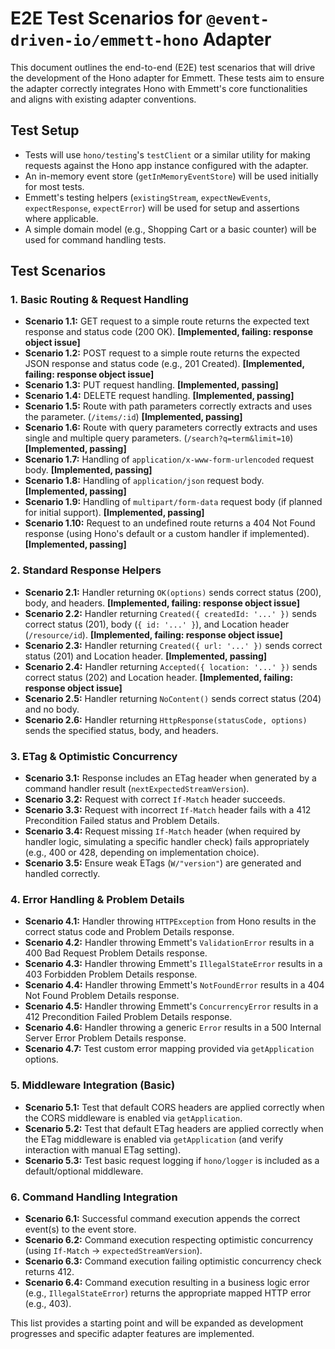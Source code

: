 # E2E Test Scenarios for `@event-driven-io/emmett-hono` Adapter

This document outlines the end-to-end (E2E) test scenarios that will drive the development of the Hono adapter for Emmett. These tests aim to ensure the adapter correctly integrates Hono with Emmett's core functionalities and aligns with existing adapter conventions.

## Test Setup

- Tests will use `hono/testing`'s `testClient` or a similar utility for making requests against the Hono app instance configured with the adapter.
- An in-memory event store (`getInMemoryEventStore`) will be used initially for most tests.
- Emmett's testing helpers (`existingStream`, `expectNewEvents`, `expectResponse`, `expectError`) will be used for setup and assertions where applicable.
- A simple domain model (e.g., Shopping Cart or a basic counter) will be used for command handling tests.

## Test Scenarios

### 1. Basic Routing & Request Handling

- **Scenario 1.1:** GET request to a simple route returns the expected text response and status code (200 OK). **[Implemented, failing: response object issue]**
- **Scenario 1.2:** POST request to a simple route returns the expected JSON response and status code (e.g., 201 Created). **[Implemented, failing: response object issue]**
- **Scenario 1.3:** PUT request handling. **[Implemented, passing]**
- **Scenario 1.4:** DELETE request handling. **[Implemented, passing]**
- **Scenario 1.5:** Route with path parameters correctly extracts and uses the parameter. (`/items/:id`) **[Implemented, passing]**
- **Scenario 1.6:** Route with query parameters correctly extracts and uses single and multiple query parameters. (`/search?q=term&limit=10`) **[Implemented, passing]**
- **Scenario 1.7:** Handling of `application/x-www-form-urlencoded` request body. **[Implemented, passing]**
- **Scenario 1.8:** Handling of `application/json` request body. **[Implemented, passing]**
- **Scenario 1.9:** Handling of `multipart/form-data` request body (if planned for initial support). **[Implemented, passing]**
- **Scenario 1.10:** Request to an undefined route returns a 404 Not Found response (using Hono's default or a custom handler if implemented). **[Implemented, passing]**

### 2. Standard Response Helpers

- **Scenario 2.1:** Handler returning `OK(options)` sends correct status (200), body, and headers. **[Implemented, failing: response object issue]**
- **Scenario 2.2:** Handler returning `Created({ createdId: '...' })` sends correct status (201), body (`{ id: '...' }`), and Location header (`/resource/id`). **[Implemented, failing: response object issue]**
- **Scenario 2.3:** Handler returning `Created({ url: '...' })` sends correct status (201) and Location header. **[Implemented, passing]**
- **Scenario 2.4:** Handler returning `Accepted({ location: '...' })` sends correct status (202) and Location header. **[Implemented, failing: response object issue]**
- **Scenario 2.5:** Handler returning `NoContent()` sends correct status (204) and no body.
- **Scenario 2.6:** Handler returning `HttpResponse(statusCode, options)` sends the specified status, body, and headers.

### 3. ETag & Optimistic Concurrency

- **Scenario 3.1:** Response includes an ETag header when generated by a command handler result (`nextExpectedStreamVersion`).
- **Scenario 3.2:** Request with correct `If-Match` header succeeds.
- **Scenario 3.3:** Request with incorrect `If-Match` header fails with a 412 Precondition Failed status and Problem Details.
- **Scenario 3.4:** Request missing `If-Match` header (when required by handler logic, simulating a specific handler check) fails appropriately (e.g., 400 or 428, depending on implementation choice).
- **Scenario 3.5:** Ensure weak ETags (`W/"version"`) are generated and handled correctly.

### 4. Error Handling & Problem Details

- **Scenario 4.1:** Handler throwing `HTTPException` from Hono results in the correct status code and Problem Details response.
- **Scenario 4.2:** Handler throwing Emmett's `ValidationError` results in a 400 Bad Request Problem Details response.
- **Scenario 4.3:** Handler throwing Emmett's `IllegalStateError` results in a 403 Forbidden Problem Details response.
- **Scenario 4.4:** Handler throwing Emmett's `NotFoundError` results in a 404 Not Found Problem Details response.
- **Scenario 4.5:** Handler throwing Emmett's `ConcurrencyError` results in a 412 Precondition Failed Problem Details response.
- **Scenario 4.6:** Handler throwing a generic `Error` results in a 500 Internal Server Error Problem Details response.
- **Scenario 4.7:** Test custom error mapping provided via `getApplication` options.

### 5. Middleware Integration (Basic)

- **Scenario 5.1:** Test that default CORS headers are applied correctly when the CORS middleware is enabled via `getApplication`.
- **Scenario 5.2:** Test that default ETag headers are applied correctly when the ETag middleware is enabled via `getApplication` (and verify interaction with manual ETag setting).
- **Scenario 5.3:** Test basic request logging if `hono/logger` is included as a default/optional middleware.

### 6. Command Handling Integration

- **Scenario 6.1:** Successful command execution appends the correct event(s) to the event store.
- **Scenario 6.2:** Command execution respecting optimistic concurrency (using `If-Match` -> `expectedStreamVersion`).
- **Scenario 6.3:** Command execution failing optimistic concurrency check returns 412.
- **Scenario 6.4:** Command execution resulting in a business logic error (e.g., `IllegalStateError`) returns the appropriate mapped HTTP error (e.g., 403).

This list provides a starting point and will be expanded as development progresses and specific adapter features are implemented.
